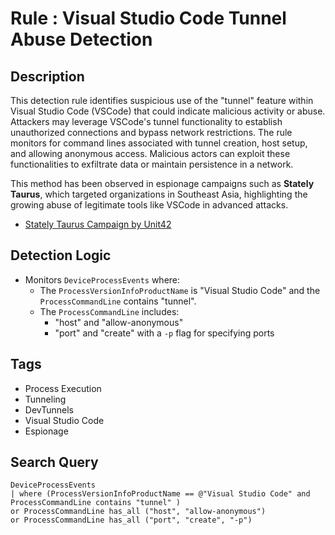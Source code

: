 # Rule : Visual Studio Code Tunnel Abuse Detection

## Description
This detection rule identifies suspicious use of the "tunnel" feature within Visual Studio Code (VSCode) that could indicate malicious activity or abuse. Attackers may leverage VSCode's tunnel functionality to establish unauthorized connections and bypass network restrictions. The rule monitors for command lines associated with tunnel creation, host setup, and allowing anonymous access. Malicious actors can exploit these functionalities to exfiltrate data or maintain persistence in a network.

This method has been observed in espionage campaigns such as **Stately Taurus**, which targeted organizations in Southeast Asia, highlighting the growing abuse of legitimate tools like VSCode in advanced attacks.

- [Stately Taurus Campaign by Unit42](https://unit42.paloaltonetworks.com/stately-taurus-abuses-vscode-southeast-asian-espionage/)

## Detection Logic
- Monitors `DeviceProcessEvents` where:
  - The `ProcessVersionInfoProductName` is "Visual Studio Code" and the `ProcessCommandLine` contains "tunnel".
  - The `ProcessCommandLine` includes:
    - "host" and "allow-anonymous"
    - "port" and "create" with a `-p` flag for specifying ports

## Tags
- Process Execution
- Tunneling
- DevTunnels
- Visual Studio Code
- Espionage

## Search Query
```kql
DeviceProcessEvents
| where (ProcessVersionInfoProductName == @"Visual Studio Code" and ProcessCommandLine contains "tunnel" )
or ProcessCommandLine has_all ("host", "allow-anonymous") 
or ProcessCommandLine has_all ("port", "create", "-p")
```
